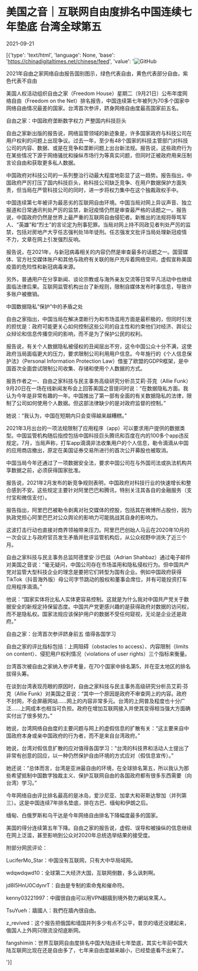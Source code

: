 # 美国之音｜互联网自由度排名中国连续七年垫底 台湾全球第五

2021-09-21

[{'type': 'text/html', 'language': None, 'base': 'https://chinadigitaltimes.net/chinese/feed', 'value': '![GitHub](https://chinadigitaltimes.net/chinese/files/2021/09/image-1632220356539.png)

2021年自由之家网络自由报告国别图示，绿色代表自由，黄色代表部分自由，紫色代表不自由  

美国人权活动组织自由之家（Freedom House）星期二（9月21日）公布年度网络自由（Freedom on the Net）排名报告，中国连续第七年被列为70多个国家中网络自由情况最差的国家。台湾首次参评，跻身网络自由度最高国家前五名。

自由之家：中国政府垄断数字权力 严整国内科技巨头

自由之家新出版的报告说，网络监管领域的新迹象是，许多国家政府与科技公司在用户权利的问题上出现争议。过去一年，至少有48个国家的科技主管部门对科技公司的内容、数据、或是在竞争和垄断问题上出台新法规。报告说，这些政府行为在某些情况下源于网络骚扰和操纵市场行为等真实问题，但同时正被政府用来压制言论自由和获取更多私人数据。

中国政府对科技公司的一系列整治行动最大程度地彰显了这一趋势。报告指出，中国政府严厉打压了国内科技巨头，称科技公司缺乏竞争、在用户数据保护方面失责，但当局在严管科技公司的同时，进一步将权力集中在这个独裁政权手中。

中国连续第七年被评为最恶劣的互联网自由环境。中国当局对网上异议声音、独立报道和日常通讯判处严厉的监禁，新冠疫情仍然是审查最严格的话题之一。报告说，中国政府仍然是世界上最严重的互联网自由侵犯者。新推出的法规将辱骂军人、“英雄”和“烈士”的言论定为刑事犯罪。当局对网上持不同政见者判处严厉的监禁，包括对房地产大亨任志强判处18年徒刑。任志强发文批评当局处理新冠疫情不力，文章在网上引发强烈反响。

报告说，在2021年，与新冠病毒相关的内容仍然是审查最多的话题之一。国营媒体、官方社交媒体账户和其他与政府有关联的账户充斥着网络空间，虚假宣称美国疫苗的危险性和新冠病毒来源。

另外，普通用户在分享新闻、谈论宗教或与海外亲友交流等日常平凡活动中也继续面临法律后果。互联网监管机构出台了新规则，限制自媒体发布时事信息，导致许多账户被撤销。

中国数据隐私“保护”中的矛盾之处

自由之家指出，中国当局在解决垄断行为和市场滥用方面是最积极的，但同时引发的担忧是：政府可能更关心如何控制这些公司的自主性和约束他们对经济、舆论公众辩论和信息传播空间的影响，而不是为了保护公民的权利。

报告说，有关个人数据隐私被侵权的丑闻层出不穷，这令中国公众十分不满，这使政府当局面临更大的压力，要求限制公司利用用户信息。今年施行的《个人信息保护法》（Personal Information Protection Law）借鉴了欧盟的GDPR框架，是中国首次全面尝试限制公司收集、存储和使用个人数据的方式。

报告作者之一、自由之家科技与民主事务高级研究分析员艾莉·芬克（Allie Funk）9月20日在一场在线新闻发布会上回答美国之音提问时说：“在数据隐私方面。我认为今年是非常有趣的一年。中国推出了第一部有全面的有关数据隐私的法律，限制了公司如何使用个人数据。但这部法律缺少的是对政府监督的控制。”

她说：“我认为，中国在短期内只会变得越来越糟糕。”

2021年3月出台的一项法规限制了应用程序（app）可以要求用户提供的数据类型。中国监管机构随后指控包括中国科技巨头腾讯和百度在内的100多个app违反规定。7月，当局声称，打车app滴滴非法收集用户的个人信息，勒令滴滴从中国的应用商店撤出，原定在美国证券交易所进行的首次公开募股也被取消。

中国当局今年还通过了一项数据安全法，要求中国公司在与外国司法或执法机构共享数据之前，必须获得国家批准。

报告说，2021年2月发布的新竞争规则表明，中国政府对科技行业的快速增长和整合感到不安。这些规定主要针对阿里巴巴和腾讯，特别关注其各自的金融服务（支付宝和微信支付）。

报告指出，阿里巴巴被勒令剥离对社交媒体的控股，包括其在微博所占股份，因为执政党担心阿里巴巴对公众舆论的影响力可能挑战其自身的影响力。

这波打击行动也直接对商界领袖带来压力。阿里巴巴创始人马云在2020年10月的一次会议上与政府官员发生矛盾并批评监管机构后，从公众视野中消失了近三个月。

自由之家科技与民主事务总监阿德里安·沙巴兹（Adrian Shahbaz）通过电子邮件对美国之音说：“毫无疑问，中国公司存在市场滥用和隐私侵权行为。但中国共产党对监管大型科技企业的理念是要把它们转型为国有企业。例如中国政府获得TikTok（抖音海外版）母公司字节跳动的股权和董事会席位，并有可能投资打车应用程序滴滴。”

他说：“国家实体将比私人实体更容易控制。这就是为什么我对中国共产党关于数据安全的新规定持保留态度。中国共产党更感兴趣的是获得政府对数据的访问权，而不是隐私权。国家法规应该保护用户的数据不受任何窥视，无论是企业还是政府。”

自由之家：台湾首次参评跻身前五 值得各国学习

自由之家的评比指标包括：上网阻碍（obstacles to access）、内容限制（limits on content）、侵犯用户权利情况（violations of user rights）三个指标来衡量。

台湾首次被自由之家纳入参评考量，在70个国家中排名第5，并在亚太地区的排名拔得头筹。

在谈到台湾表现亮眼的原因时，自由之家科技与民主事务高级研究分析员艾莉·芬克（Allie Funk）对美国之音说：“其中一个原因是政府不审查网上的内容。政府不封网，不会屏蔽网站……网上的内容非常多元。台湾的上网普及程度也十分广泛……上网成本也相当可负担。政府在增加互联网接入并使其变得相当强大方面确实付出了很多努力。”

她说，台湾网络自由度的主要问题与网上的虚假信息的扩散有关：“这主要来自中国政府本身或亲中国政府的行为者，而不是来自台湾政府。”

她说，台湾对假信息扩散的应对值得各国学习：“台湾的科技界和活动人士提出了非常有创意的回应，以一种仍然保护自由环境的方式应对（假信息宣传）。”

她还说：“总体而言，台湾是亚洲最自由的环境，在全球排名第五，所以我认为那些希望抵制中国数字独裁主义、保护互联网自由的各国政府都有很多东西需要（向台湾）学习。”

今年网络自由评比排名最高的是冰岛，爱沙尼亚、加拿大和哥斯达黎加（并列第三）。这是中国连续7年排名垫底，排在古巴、缅甸和伊朗之后。

缅甸、白俄罗斯和乌干达是今年网络自由排名下降幅度最多的国家。

美国的得分连续第五年下降。自由之家的报告说，虚假、误导和被操纵的信息继续在网上泛滥，甚至影响到公众对2020年总统选举结果的接受度。

附部分网民评论：



LuciferMo_Star：中国没有互联网，只有大中华局域网。

wdqwdqwd10：全球第二大经济大国，互联网倒数，多么讽刺啊。

jd8l5HnU0CdynrT：自由是专制的索命鬼和催命符。

kenny03221997：中國很自由可以用VPN翻牆到境外勢力網站來罵人。

TsuYueh：牆國人：我們在牆內很自由。

z_revived：这个报告把俄国和墙国并列多少有点不公平，普京的墙还没建起来，俄国人上外网只限流没彻底断网。

fangshimin：世界互联网自由度排名中国大陆连续七年垫底，其实七年前中国大陆互联网比现在还是自由多了，七年来自由度越来越小，已经垫底看不出来了。

'}]